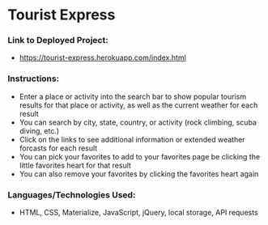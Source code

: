 # Tourist Express

### Link to Deployed Project:
* https://tourist-express.herokuapp.com/index.html

### Instructions:
* Enter a place or activity into the search bar to show popular tourism results for that place or activity, as well as the current weather for each result
* You can search by city, state, country, or activity (rock climbing, scuba diving, etc.)
* Click on the links to see additional information or extended weather forcasts for each result
* You can pick your favorites to add to your favorites page be clicking the little favorites heart for that result
* You can also remove your favorites by clicking the favorites heart again


### Languages/Technologies Used:
* HTML, CSS, Materialize, JavaScript, jQuery, local storage, API requests
